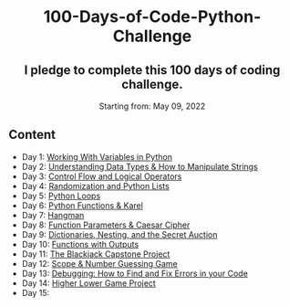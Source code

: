 <h1 align="center">
     100-Days-of-Code-Python-Challenge
</h1>

<h2 align="center">
  I pledge to complete this 100 days of coding challenge.
</h2>

<p align="center">
  Starting from: May 09, 2022
</p>

## Content

- Day 1: [Working With Variables in Python](https://github.com/Eitankhromz/100-Days-of-Code-Python-Challenge/tree/main/Day_1)
- Day 2: [Understanding Data Types & How to Manipulate Strings](https://github.com/Eitankhromz/100-Days-of-Code-Python-Challenge/tree/main/Day%202)
- Day 3: [Control Flow and Logical Operators](https://github.com/Eitankhromz/100-Days-of-Code-Python-Challenge/tree/main/Day%203)
- Day 4: [Randomization and Python Lists](https://github.com/Eitankhromz/100-Days-of-Code-Python-Challenge/tree/main/Day_4)
- Day 5: [Python Loops](https://github.com/Eitankhromz/100-Days-of-Code-Python-Challenge/tree/main/Day_5)
- Day 6: [Python Functions & Karel](https://github.com/Eitankhromz/100-Days-of-Code-Python-Challenge/tree/main/Day_6)
- Day 7: [Hangman](https://github.com/Eitankhromz/100-Days-of-Code-Python-Challenge/tree/main/Day_7)
- Day 8: [Function Parameters & Caesar Cipher](https://github.com/Eitankhromz/100-Days-of-Code-Python-Challenge/tree/main/Day_8)
- Day 9: [Dictionaries, Nesting, and the Secret Auction](https://github.com/Eitankhromz/100-Days-of-Code-Python-Challenge/tree/main/Day_9)
- Day 10: [Functions with Outputs](https://github.com/Eitankhromz/100-Days-of-Code-Python-Challenge/tree/main/Day_10)
- Day 11: [The Blackjack Capstone Project](https://github.com/Eitankhromz/100-Days-of-Code-Python-Challenge/tree/main/Day_11)
- Day 12: [Scope & Number Guessing Game](https://github.com/Eitankhromz/100-Days-of-Code-Python-Challenge/tree/main/Day_12)
- Day 13: [Debugging: How to Find and Fix Errors in your Code](https://github.com/Eitankhromz/100-Days-of-Code-Python-Challenge/tree/main/Day_13)
- Day 14: [Higher Lower Game Project](https://github.com/Eitankhromz/100-Days-of-Code-Python-Challenge/tree/main/Day_14)
- Day 15: [](https://github.com/Eitankhromz/100-Days-of-Code-Python-Challenge/tree/main/Day_15)
